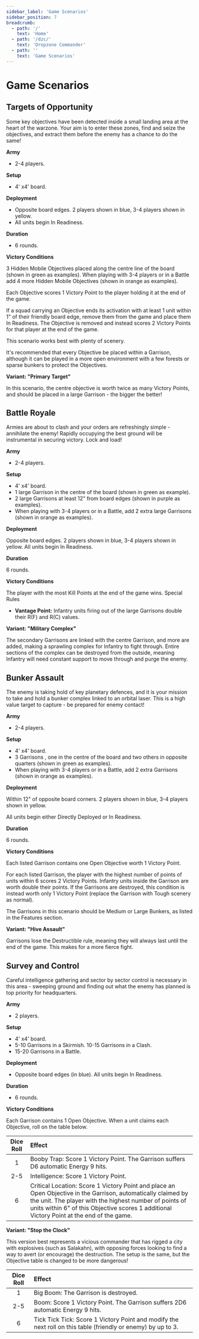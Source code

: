 ```yaml
---
sidebar_label: 'Game Scenarios'
sidebar_position: 7
breadcrumb:
  - path: '/'
    text: 'Home'
  - path: '/dzc/'
    text: 'Dropzone Commander'
  - path: ''
    text: 'Game Scenarios'
---
```


# Game Scenarios

## Targets of Opportunity

Some key objectives have been detected inside a small landing area at the heart of the warzone. Your aim is to enter these zones, find and seize the objectives, and extract them before the enemy has a chance to do the same!

**Army**

* 2-4 players.

**Setup**

* 4' x4' board.

**Deployment**

* Opposite board edges. 2 players shown in blue, 3-4 players shown in yellow.
* All units begin In Readiness.

**Duration**

* 6 rounds.

**Victory Conditions**

3 Hidden Mobile Objectives placed along the centre line of the board (shown in green as examples). When playing with 3-4 players or in a Battle add 4 more Hidden Mobile Objectives (shown in orange as examples).

Each Objective scores 1 Victory Point to the player holding it at the end of the game.

If a squad carrying an Objective ends its activation with at least 1 unit within 1" of their friendly board edge, remove them from the game and place them In Readiness. The Objective is removed and instead scores 2 Victory Points for that player at the end of the game.

This scenario works best with plenty of scenery.

It's recommended that every Objective be placed within a Garrison, although it can be played in a more open environment with a few forests or sparse bunkers to protect the Objectives.

**Variant: "Primary Target"**

In this scenario, the centre objective is worth twice as many Victory Points, and should be placed in a large Garrison - the bigger the better!

## Battle Royale

Armies are about to clash and your orders are refreshingly simple - annihilate the enemy! Rapidly occupying the best ground will be instrumental in securing victory. Lock and load!

**Army**

* 2-4 players.

**Setup**

* 4' x4' board.
* 1 large Garrison in the centre of the board (shown in green as example).
* 2 large Garrisons at least 12" from board edges (shown in purple as examples).
* When playing with 3-4 players or in a Battle, add 2 extra large Garrisons (shown in orange as examples).

**Deployment**

Opposite board edges. 2 players shown in blue, 3-4 players shown in yellow. All units begin In Readiness.

**Duration**

6 rounds.

**Victory Conditions**

The player with the most Kill Points at the end of the game wins. Special Rules

* **Vantage Point:** Infantry units firing out of the large Garrisons double their R(F) and R(C) values.

**Variant: "Military Complex"**

The secondary Garrisons are linked with the centre Garrison, and more are added, making a sprawling complex for Infantry to fight through. Entire sections of the complex can be destroyed from the outside, meaning Infantry will need constant support to move through and purge the enemy.

## Bunker Assault

The enemy is taking hold of key planetary defences, and it is your mission to take and hold a bunker complex linked to an orbital laser. This is a high value target to capture - be prepared for enemy contact!

**Army**

* 2-4 players.

**Setup**

* 4' x4' board.
* 3 Garrisons , one in the centre of the board and two others in opposite quarters (shown in green as examples).
* When playing with 3-4 players or in a Battle, add 2 extra Garrisons (shown in orange as examples).

**Deployment**

Within 12" of opposite board corners. 2 players shown in blue, 3-4 players shown in yellow.

All units begin either Directly Deployed or In Readiness.

**Duration**

6 rounds.

**Victory Conditions**

Each listed Garrison contains one Open Objective worth 1 Victory Point.

For each listed Garrison, the player with the highest number of points of units within 6 scores 2 Victory Points. Infantry units inside the Garrison are worth double their points. If the Garrisons are destroyed, this condition is instead worth only 1 Victory Point (replace the Garrison with Tough scenery as normal).

The Garrisons in this scenario should be Medium or Large Bunkers, as listed in the Features section.

**Variant: "Hive Assault"**

Garrisons lose the Destructible rule, meaning they will always last until the end of the game. This makes for a more fierce fight.

## Survey and Control

Careful intelligence gathering and sector by sector control is necessary in this area - sweeping ground and finding out what the enemy has planned is top priority for headquarters.

**Army**

* 2 players.

**Setup**

* 4' x4' board.
* 5-10 Garrisons in a Skirmish. 10-15 Garrisons in a Clash.
* 15-20 Garrisons in a Battle.

**Deployment**

* Opposite board edges (in blue). All units begin In Readiness.

**Duration**

* 6 rounds.

**Victory Conditions**

Each Garrison contains 1 Open Objective. When a unit claims each Objective, roll on the table below.

|Dice Roll|Effect|
| :-: | :- |
|1|Booby Trap: Score 1 Victory Point. The Garrison suffers D6 automatic Energy 9 hits.|
|2-5|Intelligence: Score 1 Victory Point.|
|6|Critical Location: Score 1 Victory Point and place an Open Objective in the Garrison, automatically claimed by the unit. The player with the highest number of points of units within 6" of this Objective scores 1 additional Victory Point at the end of the game.|

**Variant: "Stop the Clock"**

This version best represents a vicious commander that has rigged a city with explosives (such as Salakahn), with opposing forces looking to find a way to avert (or encourage) the destruction. The setup is the same, but the Objective table is changed to be more dangerous!

|Dice Roll|Effect|
| :-: | :- |
|1|Big Boom: The Garrison is destroyed.|
|2-5|Boom: Score 1 Victory Point. The Garrison suffers 2D6 automatic Energy 9 hits.|
|6|Tick Tick Tick: Score 1 Victory Point and modify the next roll on this table (friendly or enemy) by up to 3.|

